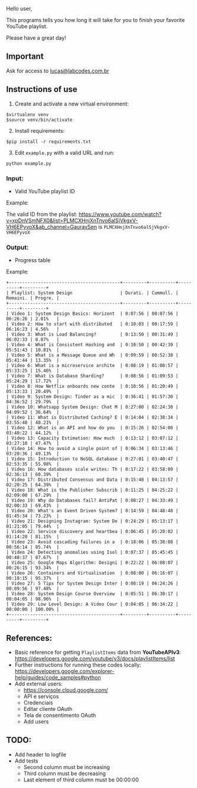 Hello user,

This programs tells you how long it will take for you to 
finish your favorite YouTube playlist.

Please have a great day!

## Important

Ask for access to <lucas@labcodes.com.br>

## Instructions of use

1) Create and activate a new virtual environment:
```
$virtualenv venv
$source venv/bin/activate
```

2) Install requirements:
```
$pip install -r requirements.txt
```

3) Edit `example.py` with a valid URL and run:
```
python example.py
```

### Input:
- Valid YouTube playlist ID

Example:

The valid ID from the playlist: https://www.youtube.com/watch?v=xpDnVSmNFX0&list=PLMCXHnjXnTnvo6alSjVkgxV-VH6EPyvoX&ab_channel=GauravSen is `PLMCXHnjXnTnvo6alSjVkgxV-VH6EPyvoX`

### Output:
- Progress table

Example:
```
+------------------------------------------+---------+----------+----------+---------+
| Playlist: System Design                  | Durati. | Cummull. | Remaini. | Progre. |
+------------------------------------------+---------+----------+----------+---------+
| Video 1: System Design Basics: Horizont  | 0:07:56 | 00:07:56 | 06:26:26 | 2.01%   |
| Video 2: How to start with distributed   | 0:10:03 | 00:17:59 | 06:16:23 | 4.56%   |
| Video 3: What is Load Balancing?         | 0:13:50 | 00:31:49 | 06:02:33 | 8.07%   |
| Video 4: What is Consistent Hashing and  | 0:10:50 | 00:42:39 | 05:51:43 | 10.81%  |
| Video 5: What is a Message Queue and Wh  | 0:09:59 | 00:52:38 | 05:41:44 | 13.35%  |
| Video 6: What is a microservice archite  | 0:08:19 | 01:00:57 | 05:33:25 | 15.46%  |
| Video 7: What is Database Sharding?      | 0:08:56 | 01:09:53 | 05:24:29 | 17.72%  |
| Video 8: How Netflix onboards new conte  | 0:10:56 | 01:20:49 | 05:13:33 | 20.49%  |
| Video 9: System Design: Tinder as a mic  | 0:36:41 | 01:57:30 | 04:36:52 | 29.79%  |
| Video 10: Whatsapp System Design: Chat M | 0:27:00 | 02:24:30 | 04:09:52 | 36.64%  |
| Video 11: What is Distributed Caching? E | 0:14:04 | 02:38:34 | 03:55:48 | 40.21%  |
| Video 12: What is an API and how do you  | 0:15:26 | 02:54:00 | 03:40:22 | 44.12%  |
| Video 13: Capacity Estimation: How much  | 0:13:12 | 03:07:12 | 03:27:10 | 47.47%  |
| Video 14: How to avoid a single point of | 0:06:34 | 03:13:46 | 03:20:36 | 49.13%  |
| Video 15: Introduction to NoSQL database | 0:27:01 | 03:40:47 | 02:53:35 | 55.98%  |
| Video 16: How databases scale writes: Th | 0:17:22 | 03:58:09 | 02:36:13 | 60.39%  |
| Video 17: Distributed Consensus and Data | 0:15:48 | 04:13:57 | 02:20:25 | 64.39%  |
| Video 18: What is the Publisher Subscrib | 0:11:25 | 04:25:22 | 02:09:00 | 67.29%  |
| Video 19: Why do Databases fail? AntiPat | 0:08:27 | 04:33:49 | 02:00:33 | 69.43%  |
| Video 20: What's an Event Driven System? | 0:14:59 | 04:48:48 | 01:45:34 | 73.23%  |
| Video 21: Designing Instagram: System De | 0:24:29 | 05:13:17 | 01:21:05 | 79.44%  |
| Video 22: Service discovery and heartbea | 0:06:45 | 05:20:02 | 01:14:20 | 81.15%  |
| Video 23: Avoid cascading failures in a  | 0:18:06 | 05:38:08 | 00:56:14 | 85.74%  |
| Video 24: Detecting anomalies using Isol | 0:07:37 | 05:45:45 | 00:48:37 | 87.67%  |
| Video 25: Google Maps Algorithm: Designi | 0:22:22 | 06:08:07 | 00:26:15 | 93.34%  |
| Video 26: Containers and Virtualisation  | 0:08:00 | 06:16:07 | 00:18:15 | 95.37%  |
| Video 27: 5 Tips for System Design Inter | 0:08:19 | 06:24:26 | 00:09:56 | 97.48%  |
| Video 28: System Design Course Overview  | 0:05:51 | 06:30:17 | 00:04:05 | 98.96%  |
| Video 29: Low Level Design: A Video Cour | 0:04:05 | 06:34:22 | 00:00:00 | 100.00% |
+------------------------------------------+---------+----------+----------+---------+
```

## References:

- Basic reference for getting `PlaylistItems` data from **YouTubeAPIv3**: https://developers.google.com/youtube/v3/docs/playlistItems/list
- Further instructions for running these codes locally: https://developers.google.com/explorer-help/guides/code_samples#python
- Add external users:
    - https://console.cloud.google.com/
    - API e serviços
    - Credenciais
    - Editar cliente OAuth
    - Tela de consentimento OAuth
    - Add users

## TODO:
- Add header to logfile
- Add tests
    - Second column must be increasing
    - Third column must be decreasing
    - Last element of third column must be 00:00:00